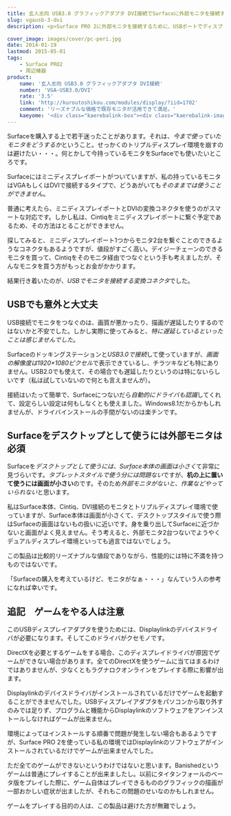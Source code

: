 ```yaml
---
title: 玄人志向 USB3.0 グラフィックアダプタ DVI接続でSurfaceに外部モニタを接続する
slug: vgausb-3-dvi
description: <p>Surface PRO 2に外部モニタを接続するために、USBポートでディスプレイを接続できる変換コネクタを導入しました。USB経由での接続は、画質等に問題があるのではと心配になりましたが、実際に使ってみると杞憂に終わりました。</p>

cover_image: images/cover/pc-peri.jpg
date: 2014-01-19
lastmod: 2015-05-01
tags: 
    - Surface PRO2
    - 周辺機器
product:
    name: '玄人志向 USB3.0 グラフィックアダプタ DVI接続'
    number: 'VGA-USB3.0/DVI'
    rate: '3.5'
    link: 'http://kuroutoshikou.com/modules/display/?iid=1702'
    comment: 'リーズナブルな価格で既存モニタが活用できて満足。'
    kaeyome: '<div class="kaerebalink-box"><div class="kaerebalink-image"><a href="http://www.amazon.co.jp/exec/obidos/ASIN/B0099DGO0E/illusionspace-22/ref=nosim/" rel="nofollow" target="_blank"><img src="http://ecx.images-amazon.com/images/I/31TFAJaA02L._SL160_.jpg" style="border: none;" /></a></div><div class="kaerebalink-info"><div class="kaerebalink-name"><a href="http://www.amazon.co.jp/exec/obidos/ASIN/B0099DGO0E/illusionspace-22/ref=nosim/" rel="nofollow" target="_blank">玄人志向 USB3.0 グラフィックアダプタ DVI接続 バスパワー駆動 VGA-USB3.0/DVI</a><div class="kaerebalink-powered-date">posted with <a href="http://kaereba.com" rel="nofollow" target="_blank">カエレバ</a></div></div><div class="kaerebalink-detail"> 玄人志向     </div><div class="kaerebalink-link1"><div class="shoplinkamazon"><a href="http://www.amazon.co.jp/gp/search?keywords=USB3.0%20VGA-USB3.0%2FDVI&__mk_ja_JP=%83J%83%5E%83J%83i&tag=illusionspace-22" rel="nofollow" target="_blank" title="アマゾン" >Amazonで購入</a></div><div class="shoplinkrakuten"><a href="http://hb.afl.rakuten.co.jp/hgc/0e95387f.f2aef20d.0e953880.25e412bd/?pc=http%3A%2F%2Fsearch.rakuten.co.jp%2Fsearch%2Fmall%2FUSB3.0%2520VGA-USB3.0%252FDVI%2F-%2Ff.1-p.1-s.1-sf.0-st.A-v.2%3Fx%3D0%26scid%3Daf_ich_link_urltxt%26m%3Dhttp%3A%2F%2Fm.rakuten.co.jp%2F" rel="nofollow" target="_blank" title="楽天市場" >楽天市場で購入</a></div></div></div><div class="booklink-footer" style="clear: left"></div></div>'
---
```


<p>Surfaceを購入する上で若干迷ったことがあります。それは、<em>今まで使っていたモニタをどうするか</em>ということ。せっかくのトリプルディスプレイ環境を崩すのは避けたい・・・。何とかして今持っているモニタをSurfaceでも使いたいところです。</p>
<p>Surfaceにはミニディスプレイポートがついていますが、私の持っているモニタはVGAもしくはDVIで接続するタイプで、どうあがいても<em>そのままでは使うことができません</em>。</p>
<p>普通に考えたら、ミニディスプレイポートとDVIの変換コネクタを使うのがスマートな対応です。しかし私は、Cintiqをミニディスプレイポートに繋ぐ予定であるため、その方法はとることができません。</p>
<p>探してみると、ミニディスプレイポート1つからモニタ2台を繋ぐことのできるようなコネクタもあるようですが、値段がすごく高い。デイジーチェーンのできるモニタを買って、Cintiqをそのモニタ経由でつなぐという手も考えましたが、そんなモニタを買う方がもっとお金がかかります。</p>
<p>結果行き着いたのが、<em>USBでモニタを接続する変換コネクタ</em>でした。</p>
<h2>USBでも意外と大丈夫</h2>
<p>USB接続でモニタをつなぐのは、画質が悪かったり、描画が遅延したりするのではないかと不安でした。しかし実際に使ってみると、<em>特に遅延しているといったことは感じませんでした</em>。</p>
<p>Surfaceのドッキングステーションと<em>USB3.0で接続</em>して使っていますが、<em>画面の解像度は1920&#215;1080ピクセル</em>で表示できているし、チラツキなども特にありません。USB2.0でも使えて、その場合でも遅延したりというのは特にないらしいです（私は試していないので何とも言えませんが）。</p>
<p>接続はいたって簡単で、Surfaceにつないだら<em>自動的にドライバも認識</em>してくれて、設定らしい設定は何もしなくとも使えました。Windows8.1だからかもしれませんが、ドライバインストールの手間がないのは楽チンです。</p>
<h2>Surfaceをデスクトップとして使うには外部モニタは必須</h2>
<p>Surfaceを<em>デスクトップとして使うには、Surface本体の画面は小さく</em>て非常に見づらいです。<em>タブレットスタイルで使う分には問題ない</em>ですが、<strong>机の上に置いて使うには画面が小さい</strong>のです。そのため<em>外部モニタがないと、作業などやっていられない</em>と思います。</p>
<p>私はSurface本体、Cintiq、DVI接続のモニタとトリプルディスプレイ環境で使っていますが、Surface本体は画面が小さくて、デスクトップスタイルで使う際はSurfaceの画面はないもの扱いに近いです。身を乗り出してSurfaceに近づかないと画面がよく見えません。そう考えると、外部モニタ2台つないでようやくデュアルディスプレイ環境といっても過言ではないでしょう。</p>
<p>この製品は比較的リーズナブルな値段でありながら、性能的には特に不満を持つものではないです。</p>
<p>「Surfaceの購入を考えているけど、モニタがなぁ・・・」なんていう人の参考になれば幸いです。</p>
<h2>追記　ゲームをやる人は注意</h2>
<p>このUSBディスプレイアダプタを使うためには、Displaylinkのデバイスドライバが必要になります。そしてこのドライバがクセモノです。</p>
<p>DirectXを必要とするゲームをする場合、このディスプレイドライバが原因でゲームができない場合があります。全てのDirectXを使うゲームに当てはまるわけではありませんが、少なくともラグナロクオンラインをプレイする際に影響が出ます。</p>
<p>Displaylinkのデバイスドライバがインストールされているだけでゲームを起動することができませんでした。USBディスプレイアダプタをパソコンから取り外すのみでは足りず、プログラムと機能からDisplaylinkのソフトウェアをアンインストールしなければゲームが出来ません。</p>
<p>環境によってはインストールする順番で問題が発生しない場合もあるようですが、Surface PRO 2を使っている私の環境ではDisplaylinkのソフトウェアがインストールされているだけでゲームが出来ませんでした。</p>
<p>ただ全てのゲームができないというわけではないと思います。Banishedというゲームは普通にプレイすることが出来ましたし。以前にタイタンフォールのベータ版をプレイした際に、ゲーム自体はプレイできるもののグラフィックの描画が一部おかしい症状が出ましたが、それもこの問題のせいなのかもしれません。</p>
<p>ゲームをプレイする目的の人は、この製品は避けた方が無難でしょう。</p>

  